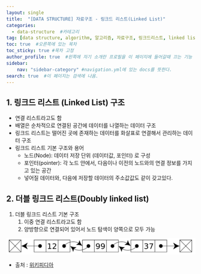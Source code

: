 ```yaml
---
layout: single
title:  "[DATA STRUCTURE] 자료구조 - 링크드 리스트(Linked List)"
categories: 
  - data-structure  #카테고리
tag: [data structure, algorithm, 알고리즘, 자료구조, 링크드리스트, linked list, 파이썬, python] #태그
toc: true  #오른쪽에 있는 목차
toc_sticky: true #목차 고정
author_profile: true  #왼쪽에 자기 소개란 프로필을 이 페이지에 들어갈때 끄는 기능
sidebar:
    nav: "sidebar-category" #navigation.yml에 있는 docs를 뜻한다.
search: true  #이 페이지는 검색에 나옴.
---
```


## 1. 링크드 리스트 (Linked List) 구조
* 연결 리스트라고도 함
* 배열은 순차적으로 연결된 공간에 데이터를 나열하는 데이터 구조
* 링크드 리스트는 떨어진 곳에 존재하는 데이터를 화살표로 연결해서 관리하는 데이터 구조
* 링크드 리스트 기본 구조와 용어
  - 노드(Node): 데이터 저장 단위 (데이터값, 포인터) 로 구성
  - 포인터(pointer): 각 노드 안에서, 다음이나 이전의 노드와의 연결 정보를 가지고 있는 공간
  - 넣어질 데이터와, 다음에 저장할 데이터의 주소값값도 같이 갖고있다.

## 2. **더블 링크드 리스트(Doubly linked list)**

1. 더블 링크드 리스트 기본 구조
    1. 이중 연결 리스트라고도 함
    2. 양방향으로 연결되어 있어서 노드 탐색이 양쪽으로 모두 가능

![doubly linked list](/assets/images/2023-02-10/doublyLinkedList.png)

- 출처 : [위키피디아](https://www.fun-coding.org/00_Images/doublelinkedlist.png)